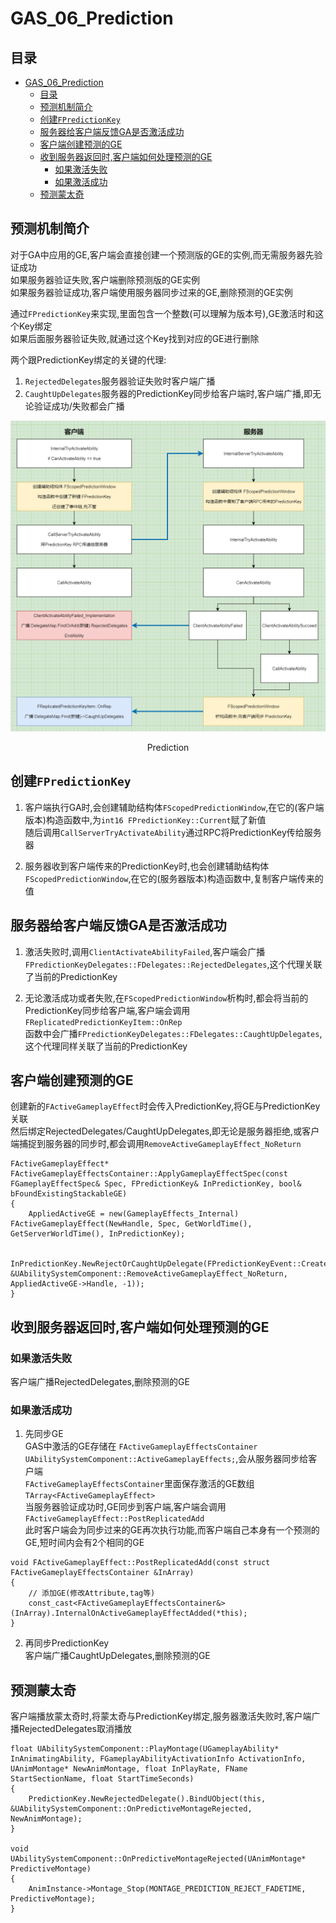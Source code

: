 # GAS_06_Prediction
## 目录
- [GAS_06_Prediction](#gas_06_prediction)
	- [目录](#目录)
	- [预测机制简介](#预测机制简介)
	- [创建`FPredictionKey`](#创建fpredictionkey)
	- [服务器给客户端反馈GA是否激活成功](#服务器给客户端反馈ga是否激活成功)
	- [客户端创建预测的GE](#客户端创建预测的ge)
	- [收到服务器返回时,客户端如何处理预测的GE](#收到服务器返回时客户端如何处理预测的ge)
		- [如果激活失败](#如果激活失败)
		- [如果激活成功](#如果激活成功)
	- [预测蒙太奇](#预测蒙太奇)

## 预测机制简介
对于GA中应用的GE,客户端会直接创建一个预测版的GE的实例,而无需服务器先验证成功  
如果服务器验证失败,客户端删除预测版的GE实例  
如果服务器验证成功,客户端使用服务器同步过来的GE,删除预测的GE实例  

通过`FPredictionKey`来实现,里面包含一个整数(可以理解为版本号),GE激活时和这个Key绑定  
如果后面服务器验证失败,就通过这个Key找到对应的GE进行删除  

两个跟PredictionKey绑定的关键的代理:  
1. `RejectedDelegates`服务器验证失败时客户端广播  
2. `CaughtUpDelegates`服务器的PredictionKey同步给客户端时,客户端广播,即无论验证成功/失败都会广播  

![](Images/Prediction.png)  
<center>Prediction</center>

## 创建`FPredictionKey`
1. 客户端执行GA时,会创建辅助结构体`FScopedPredictionWindow`,在它的(客户端版本)构造函数中,为`int16 FPredictionKey::Current`赋了新值  
随后调用`CallServerTryActivateAbility`通过RPC将PredictionKey传给服务器  

2. 服务器收到客户端传来的PredictionKey时,也会创建辅助结构体`FScopedPredictionWindow`,在它的(服务器版本)构造函数中,复制客户端传来的值  

## 服务器给客户端反馈GA是否激活成功
1. 激活失败时,调用`ClientActivateAbilityFailed`,客户端会广播`FPredictionKeyDelegates::FDelegates::RejectedDelegates`,这个代理关联了当前的PredictionKey  

2. 无论激活成功或者失败,在`FScopedPredictionWindow`析构时,都会将当前的PredictionKey同步给客户端,客户端会调用`FReplicatedPredictionKeyItem::OnRep`  
函数中会广播`FPredictionKeyDelegates::FDelegates::CaughtUpDelegates`,这个代理同样关联了当前的PredictionKey  

## 客户端创建预测的GE
创建新的`FActiveGameplayEffect`时会传入PredictionKey,将GE与PredictionKey关联  
然后绑定RejectedDelegates/CaughtUpDelegates,即无论是服务器拒绝,或客户端捕捉到服务器的同步时,都会调用`RemoveActiveGameplayEffect_NoReturn`  

```
FActiveGameplayEffect* FActiveGameplayEffectsContainer::ApplyGameplayEffectSpec(const FGameplayEffectSpec& Spec, FPredictionKey& InPredictionKey, bool& bFoundExistingStackableGE)
{
    AppliedActiveGE = new(GameplayEffects_Internal) FActiveGameplayEffect(NewHandle, Spec, GetWorldTime(), GetServerWorldTime(), InPredictionKey);

    InPredictionKey.NewRejectOrCaughtUpDelegate(FPredictionKeyEvent::CreateUObject(Owner, &UAbilitySystemComponent::RemoveActiveGameplayEffect_NoReturn, AppliedActiveGE->Handle, -1));
}
```

## 收到服务器返回时,客户端如何处理预测的GE
### 如果激活失败
客户端广播RejectedDelegates,删除预测的GE  

### 如果激活成功
1. 先同步GE  
GAS中激活的GE存储在 `FActiveGameplayEffectsContainer UAbilitySystemComponent::ActiveGameplayEffects;`,会从服务器同步给客户端  
`FActiveGameplayEffectsContainer`里面保存激活的GE数组 `TArray<FActiveGameplayEffect>`  
当服务器验证成功时,GE同步到客户端,客户端会调用 `FActiveGameplayEffect::PostReplicatedAdd`  
此时客户端会为同步过来的GE再次执行功能,而客户端自己本身有一个预测的GE,短时间内会有2个相同的GE  

```
void FActiveGameplayEffect::PostReplicatedAdd(const struct FActiveGameplayEffectsContainer &InArray)
{
   	// 添加GE(修改Attribute,tag等)
    const_cast<FActiveGameplayEffectsContainer&>(InArray).InternalOnActiveGameplayEffectAdded(*this);
}
```

2. 再同步PredictionKey  
客户端广播CaughtUpDelegates,删除预测的GE  

## 预测蒙太奇
客户端播放蒙太奇时,将蒙太奇与PredictionKey绑定,服务器激活失败时,客户端广播RejectedDelegates取消播放  

```
float UAbilitySystemComponent::PlayMontage(UGameplayAbility* InAnimatingAbility, FGameplayAbilityActivationInfo ActivationInfo, UAnimMontage* NewAnimMontage, float InPlayRate, FName StartSectionName, float StartTimeSeconds)
{
	PredictionKey.NewRejectedDelegate().BindUObject(this, &UAbilitySystemComponent::OnPredictiveMontageRejected, NewAnimMontage);
}

void UAbilitySystemComponent::OnPredictiveMontageRejected(UAnimMontage* PredictiveMontage)
{
	AnimInstance->Montage_Stop(MONTAGE_PREDICTION_REJECT_FADETIME, PredictiveMontage);
}
```